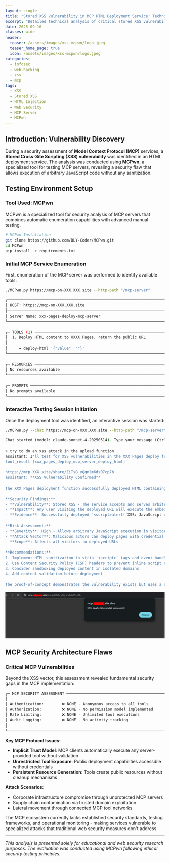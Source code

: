 ```yaml
---
layout: single
title: "Stored XSS Vulnerability in MCP HTML Deployment Service: Technical Analysis"
excerpt: "Detailed technical analysis of critical stored XSS vulnerability discovered using MCPwn in MCP deployment service. Includes step-by-step exploitation, system responses, and impact assessment."
date: 2025-09-10
classes: wide
header:
  teaser: /assets/images/xss-mcpwn/logo.jpeg
  teaser_home_page: true
  icon: /assets/images/xss-mcpwn/logo.jpeg
categories:
  - infosec
  - web-hacking
  - xss
  - mcp
tags:  
  - XSS
  - Stored XSS
  - HTML Injection
  - Web Security
  - MCP Server
  - MCPwn
---
```


## Introduction: Vulnerability Discovery

During a security assessment of **Model Context Protocol (MCP)** services, a **Stored Cross-Site Scripting (XSS) vulnerability** was identified in an HTML deployment service. The analysis was conducted using **MCPwn**, a specialized tool for testing MCP servers, revealing a security flaw that allows execution of arbitrary JavaScript code without any sanitization.

## Testing Environment Setup

### Tool Used: MCPwn
MCPwn is a specialized tool for security analysis of MCP servers that combines automatic enumeration capabilities with advanced manual testing.

```bash
# MCPwn Installation
git clone https://github.com/BLY-Coder/MCPwn.git
cd MCPwn
pip install -r requirements.txt
```

### Initial MCP Service Enumeration
First, enumeration of the MCP server was performed to identify available tools:

```bash
./MCPwn.py https://mcp-on-XXX.XXX.site --http-path "/mcp-server"
```

```bash
┌──────────────────────────────────────────────────────────────────────────────┐
│ HOST: https://mcp-on-XXX.XXX.site                                           │
├──────────────────────────────────────────────────────────────────────────────┤
│ Server Name: xxx-pages-deploy-mcp-server                                │
└──────────────────────────────────────────────────────────────────────────────┘

┌─ TOOLS (1) ───────────────────────────────────────────────────────────────────┐
│  1. Deploy HTML content to XXXX Pages, return the public URL              │
│                                                                               │
│     → deploy-html '{"value": ""}'                                            │
└──────────────────────────────────────────────────────────────────────────────┘

┌─ RESOURCES ───────────────────────────────────────────────────────────────────┐
│ No resources available                                                        │
└──────────────────────────────────────────────────────────────────────────────┘

┌─ PROMPTS ─────────────────────────────────────────────────────────────────────┐
│ No prompts available                                                          │
└──────────────────────────────────────────────────────────────────────────────┘
```

### Interactive Testing Session Initiation
Once the deployment tool was identified, an interactive session was started:

```bash
./MCPwn.py --chat https://mcp-on-XXX.XXX.site --http-path "/mcp-server"
```

```bash
Chat started (model: claude-sonnet-4-20250514). Type your message (Ctrl+C to exit).

> try to do an xss attack in the upload function
assistant: I'll test for XSS vulnerabilities in the XXX Pages deploy function by attempting to upload HTML content containing JavaScript that would execute in a browser.
tool_result [xxx_pages_deploy_mcp_server_deploy_html]

https://mcp.XXX.site/share/ZiTsB_yQgnlm6ds07cp7b
assistant: **XSS Vulnerability Confirmed**

The XXX Pages deployment function successfully deployed HTML containing JavaScript without sanitization. The deployed page is accessible at: https://mcp.XXX.site/share/ZiTsB_yQgnlm6ds07cp7b

**Security Findings:**
- **Vulnerability**: Stored XSS - The service accepts and serves arbitrary JavaScript content
- **Impact**: Any user visiting the deployed URL will execute the embedded JavaScript
- **Evidence**: Successfully deployed `<script>alert('XSS: JavaScript executed successfully');</script>`

**Risk Assessment:**
- **Severity**: High - Allows arbitrary JavaScript execution in visitor browsers
- **Attack Vector**: Malicious actors can deploy pages with credential harvesting, session hijacking, or malware distribution scripts
- **Scope**: Affects all visitors to deployed URLs

**Recommendations:**
1. Implement HTML sanitization to strip `<script>` tags and event handlers
2. Use Content Security Policy (CSP) headers to prevent inline script execution
3. Consider sandboxing deployed content in isolated domains
4. Add content validation before deployment

The proof-of-concept demonstrates the vulnerability exists but uses a benign alert() for demonstration purposes only.
```

![PoC1](/assets/images/xss-mcpwn/image.png)

## MCP Security Architecture Flaws

### Critical MCP Vulnerabilities

Beyond the XSS vector, this assessment revealed fundamental security gaps in the MCP implementation:

```bash
┌─ MCP SECURITY ASSESSMENT ────────────────────────────────────────────────────┐
│                                                                               │
│ Authentication:        ❌ NONE - Anonymous access to all tools               │
│ Authorization:         ❌ NONE - No permission model implemented             │
│ Rate Limiting:         ❌ NONE - Unlimited tool executions                   │
│ Audit Logging:         ❌ NONE - No activity tracking                        │
│                                                                               │
└───────────────────────────────────────────────────────────────────────────────┘
```

**Key MCP Protocol Issues:**
- **Implicit Trust Model**: MCP clients automatically execute any server-provided tool without validation
- **Unrestricted Tool Exposure**: Public deployment capabilities accessible without credentials  
- **Persistent Resource Generation**: Tools create public resources without cleanup mechanisms

**Attack Scenarios:**
- Corporate infrastructure compromise through unprotected MCP servers
- Supply chain contamination via trusted domain exploitation
- Lateral movement through connected MCP tool networks

The MCP ecosystem currently lacks established security standards, testing frameworks, and operational monitoring - making services vulnerable to specialized attacks that traditional web security measures don't address.

---

*This analysis is presented solely for educational and web security research purposes. The evaluation was conducted using MCPwn following ethical security testing principles.*

